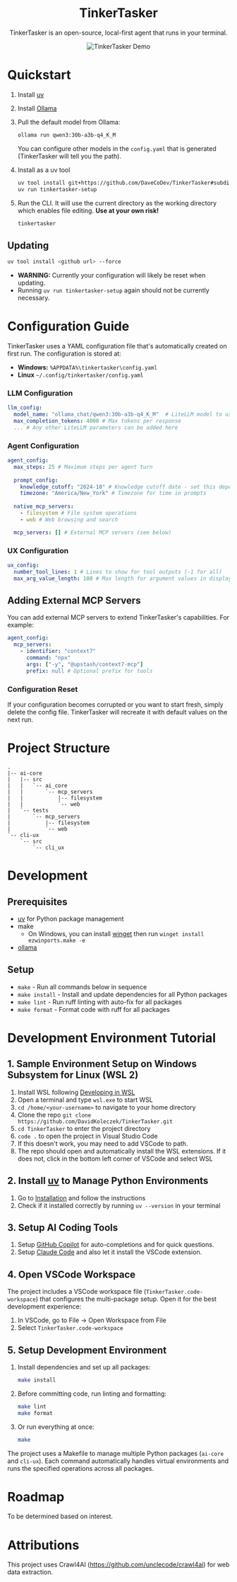 <h1 align="center">TinkerTasker</h1>
<p align="center">TinkerTasker is an open-source, local-first agent that runs in your terminal.
</p>

<div align="center">
  <img src="assets/demo.gif" alt="TinkerTasker Demo" />
</div>

# Quickstart
1. Install [uv](https://docs.astral.sh/uv/getting-started/installation/)

2. Install [Ollama](https://github.com/ollama/ollama?tab=readme-ov-file#ollama)

3. Pull the default model from Ollama:
   ```bash
   ollama run qwen3:30b-a3b-q4_K_M
   ```
   You can configure other models in the `config.yaml` that is generated (TinkerTasker will tell you the path).
4. Install as a uv tool
   ```bash
   uv tool install git+https://github.com/DaveCoDev/TinkerTasker#subdirectory=cli-ux
   uv run tinkertasker-setup
   ```

5. Run the CLI. It will use the current directory as the working directory which enables file editing. **Use at your own risk!**

   ```bash
   tinkertasker
   ```

## Updating

```bash
uv tool install <github url> --force
```

* **WARNING:** Currently your configuration will likely be reset when updating.
* Running `uv run tinkertasker-setup` again should not be currently necessary.


# Configuration Guide

TinkerTasker uses a YAML configuration file that's automatically created on first run. The configuration is stored at:

- **Windows:** `%APPDATA%\tinkertasker\config.yaml`
- **Linux** `~/.config/tinkertasker/config.yaml`


### LLM Configuration

```yaml
llm_config:
  model_name: "ollama_chat/qwen3:30b-a3b-q4_K_M"  # LiteLLM model to use
  max_completion_tokens: 4000 # Max tokens per response
  ... # Any other LiteLLM parameters can be added here
```

### Agent Configuration

```yaml
agent_config:
  max_steps: 25 # Maximum steps per agent turn
  
  prompt_config:
    knowledge_cutoff: "2024-10" # Knowledge cutoff date - set this depending on the model used
    timezone: "America/New_York" # Timezone for time in prompts
  
  native_mcp_servers:
    - filesystem # File system operations
    - web # Web browsing and search

  mcp_servers: [] # External MCP servers (see below)
```

### UX Configuration

```yaml
ux_config:
  number_tool_lines: 1 # Lines to show for tool outputs (-1 for all)
  max_arg_value_length: 100 # Max length for argument values in display
```

## Adding External MCP Servers

You can add external MCP servers to extend TinkerTasker's capabilities. For example:

```yaml
agent_config:
  mcp_servers:
    - identifier: "context7"
      command: "npx"
      args: ["-y", "@upstash/context7-mcp"]
      prefix: null # Optional prefix for tools
```

### Configuration Reset

If your configuration becomes corrupted or you want to start fresh, simply delete the config file. TinkerTasker will recreate it with default values on the next run.


# Project Structure
```
.
|-- ai-core
|   |-- src
|   |   `-- ai_core
|   |       `-- mcp_servers
|   |           |-- filesystem
|   |           `-- web
|   `-- tests
|       `-- mcp_servers
|           |-- filesystem
|           `-- web
`-- cli-ux
    `-- src
        `-- cli_ux
```


# Development

## Prerequisites

- [uv](https://docs.astral.sh/uv/#installation) for Python package management
- make
  - On Windows, you can install [winget](https://github.com/microsoft/winget-cli) then run `winget install ezwinports.make -e`
- [ollama](https://github.com/ollama/ollama?tab=readme-ov-file#ollama)


## Setup

- `make` - Run all commands below in sequence
- `make install` - Install and update dependencies for all Python packages
- `make lint` - Run ruff linting with auto-fix for all packages
- `make format` - Format code with ruff for all packages


# Development Environment Tutorial

## 1. Sample Environment Setup on Windows Subsystem for Linux (WSL 2)

1. Install WSL following [Developing in WSL](https://code.visualstudio.com/docs/remote/wsl)
1. Open a terminal and type `wsl.exe` to start WSL
1. `cd /home/<your-username>` to navigate to your home directory
1. Clone the repo `git clone https://github.com/DavidKoleczek/TinkerTasker.git`
1. `cd TinkerTasker` to enter the project directory
1. `code .` to open the project in Visual Studio Code
  1. If this doesn't work, you may need to add VSCode to path. 
  1. The repo should open and automatically install the WSL extensions. If it does not, click in the bottom left corner of VSCode and select WSL


## 2. Install [uv](https://docs.astral.sh/uv/#installation) to Manage Python Environments

1. Go to [Installation](https://docs.astral.sh/uv/#installation) and follow the instructions
1. Check if it installed correctly by running `uv --version` in your terminal


## 3. Setup AI Coding Tools

1. Setup [GitHub Copilot](https://code.visualstudio.com/docs/copilot/overview) for auto-completions and for quick questions.
1. Setup [Claude Code](https://docs.anthropic.com/en/docs/claude-code/setup) and also let it install the VSCode extension.


## 4. Open VSCode Workspace

The project includes a VSCode workspace file (`TinkerTasker.code-workspace`) that configures the multi-package setup. Open it for the best development experience:

1. In VSCode, go to File → Open Workspace from File
2. Select `TinkerTasker.code-workspace`


## 5. Setup Development Environment

1. Install dependencies and set up all packages:
   ```bash
   make install
   ```

2. Before committing code, run linting and formatting:
   ```bash
   make lint
   make format
   ```

3. Or run everything at once:
   ```bash
   make
   ```

The project uses a Makefile to manage multiple Python packages (`ai-core` and `cli-ux`). Each command automatically handles virtual environments and runs the specified operations across all packages.


# Roadmap

To be determined based on interest.


# Attributions

This project uses Crawl4AI (https://github.com/unclecode/crawl4ai) for web data extraction.
